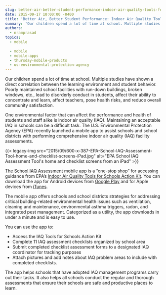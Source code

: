```yaml
---
slug: better-air-better-student-performance-indoor-air-quality-tools-for-schools-from-epa
date: 2015-09-17 10:00:00 -0400
title: 'Better Air, Better Student Performance: Indoor Air Quality Tools for Schools from EPA'
summary: 'Our children spend a lot of time at school. Multiple studies have shown a direct correlation between the learning environment and student behavior. Poorly maintained school facilities with run-down buildings, broken windows, etc., lead to disorderly conduct in students, affect their ability to concentrate and learn, affect teachers, pose health risks, and reduce overall community satisfaction.'
authors:
  - nramprasad
topics:
  - mobile
  
  - mobile
  - mobile-apps
  - thursday-mobile-products
  - us-environmental-protection-agency
---
```


Our children spend a lot of time at school. Multiple studies have shown a direct correlation between the learning environment and student behavior. Poorly maintained school facilities with run-down buildings, broken windows, etc., lead to disorderly conduct in students, affect their ability to concentrate and learn, affect teachers, pose health risks, and reduce overall community satisfaction.

One environmental factor that can affect the performance and health of students and staff alike is indoor air quality (IAQ). Maintaining an acceptable IAQ in schools can be a difficult task. The U.S. Environmental Protection Agency (EPA) recently launched a mobile app to assist schools and school districts with performing comprehensive indoor air quality (IAQ) facility assessments.

{{< legacy-img src="2015/09/600-x-387-EPA-School-IAQ-Assessment-Tool-home-and-checklist-screens-iPad.jpg" alt="EPA School IAQ Assessment Tool's home and checklist screens from an iPad" >}}

[The School IAQ Assessment](http://www.epa.gov/iaq/schools/iaq_schools_mobile_app/) mobile app is a “one-stop shop” for accessing guidance from EPA’s [Indoor Air Quality Tools for Schools Action Kit](http://www.epa.gov/iaq/schools/actionkit.html). You can download the app for Android devices from [Google Play](https://play.google.com/store/apps/details?id=gov.epa.airplusschools&hl=en) and for Apple devices from [iTunes](https://itunes.apple.com/us/app/epa-indoor-air-quality-tools/id1013018722?mt=8).

The mobile app offers schools and school districts strategies for addressing critical building-related environmental health issues such as ventilation, cleaning and maintenance, environmental asthma triggers, radon, and integrated pest management. Categorized as a utility, the app downloads in under a minute and is easy to use.

You can use the app to:

  * Access the IAQ Tools for Schools Action Kit
  * Complete 11 IAQ assessment checklists organized by school area
  * Submit completed checklist assessment forms to a designated IAQ coordinator for tracking purposes
  * Attach pictures and add notes about IAQ problem areas to include with completed checklists.

The app helps schools that have adopted IAQ management programs carry out their tasks. It also helps all schools conduct the regular and thorough assessments that ensure their schools are safe and productive places to learn.